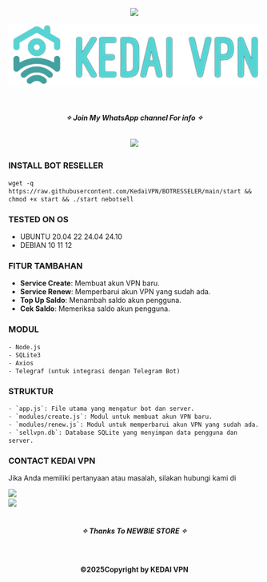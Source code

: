 <p align="center">
  <img src="https://readme-typing-svg.demolab.com?font=Capriola&size=40&duration=4000&pause=450&color=F70069&background=FFFFAA00&center=true&random=false&width=600&height=100&lines=KEDAI VPN | BOT RESELLER !; THANKS TO NEWBIE STORE!" /></p>

![IMAGE](https://raw.githubusercontent.com/KedaiVPN/qris/main/kedai-vpn.png)

<br>
<h5 align="center"> ✧ Join My WhatsApp channel For info ✧ </h5>

<h2 align="center">
  <a href="https://whatsapp.com/channel/0029Vb2qLyuA89MoFnKD4x01">
    <img src="https://img.shields.io/badge/channel-25D366?style=for-the-badge&logo=whatsapp&logoColor=white" />
  </a>
</h>
<br>

### INSTALL BOT RESELLER 
<pre><code>wget -q https://raw.githubusercontent.com/KedaiVPN/BOTRESSELER/main/start && chmod +x start && ./start nebotsell
</code></pre>

### TESTED ON OS 
- UBUNTU 20.04 22 24.04 24.10
- DEBIAN 10 11 12

### FITUR TAMBAHAN
- **Service Create**: Membuat akun VPN baru.
- **Service Renew**: Memperbarui akun VPN yang sudah ada.
- **Top Up Saldo**: Menambah saldo akun pengguna.
- **Cek Saldo**: Memeriksa saldo akun pengguna.

### MODUL
```
- Node.js
- SQLite3
- Axios
- Telegraf (untuk integrasi dengan Telegram Bot)
```

### STRUKTUR
```
- `app.js`: File utama yang mengatur bot dan server.
- `modules/create.js`: Modul untuk membuat akun VPN baru.
- `modules/renew.js`: Modul untuk memperbarui akun VPN yang sudah ada.
- `sellvpn.db`: Database SQLite yang menyimpan data pengguna dan server.
```


### CONTACT KEDAI VPN <br>

Jika Anda memiliki pertanyaan atau masalah, silakan hubungi kami di

<a href="https://t.me/Kedai_vpn" target=”_blank”><img src="https://img.shields.io/static/v1?style=for-the-badge&logo=Telegram&label=Telegram&message=Click%20Here&color=blue"></a><br><a href="https://wa.me/6287777694482" target=”_blank”><img src="https://img.shields.io/static/v1?style=for-the-badge&logo=Whatsapp&label=Whatsapp&message=Click%20Here&color=green"></a><br>
<br>
<h5 align="center"> ✧ Thanks To NEWBIE STORE ✧ </h5>
<br>
<h4 align="center"> ©2025Copyright by KEDAI VPN </h4>
